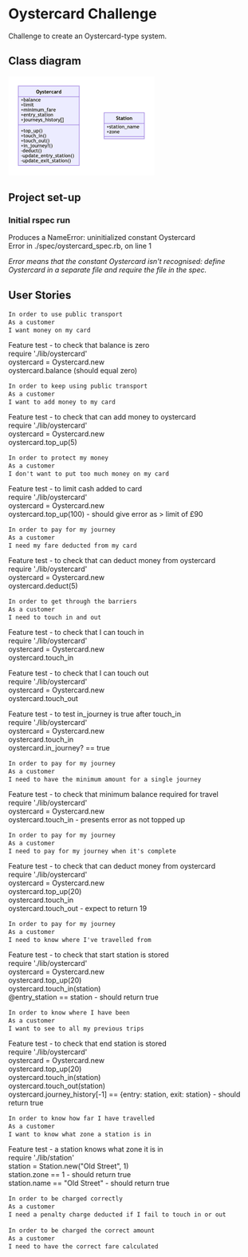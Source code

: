 # Oystercard Challenge

Challenge to create an Oystercard-type system.

## Class diagram

![Class diagram for oystercard challenge](https://github.com/stringiest/oystercard/blob/main/Class%20diagram.png)

## Project set-up

### Initial rspec run
Produces a NameError: uninitialized constant Oystercard  
Error in ./spec/oystercard_spec.rb, on line 1

*Error means that the constant Oystercard isn't recognised: define Oystercard in a separate file and require the file in the spec.*


## User Stories

```
In order to use public transport
As a customer
I want money on my card
```
Feature test - to check that balance is zero  
require './lib/oystercard'  
oystercard = Oystercard.new  
oystercard.balance (should equal zero)

```
In order to keep using public transport
As a customer
I want to add money to my card
```
Feature test - to check that can add money to oystercard  
require './lib/oystercard'  
oystercard = Oystercard.new  
oystercard.top_up(5)

```
In order to protect my money
As a customer
I don't want to put too much money on my card
```
Feature test - to limit cash added to card  
require './lib/oystercard'  
oystercard = Oystercard.new  
oystercard.top_up(100) - should give error as > limit of £90

```
In order to pay for my journey
As a customer
I need my fare deducted from my card
```
Feature test - to check that can deduct money from oystercard  
require './lib/oystercard'  
oystercard = Oystercard.new  
oystercard.deduct(5)

```
In order to get through the barriers
As a customer
I need to touch in and out
```
Feature test - to check that I can touch in  
require './lib/oystercard'  
oystercard = Oystercard.new  
oystercard.touch_in  

Feature test - to check that I can touch out  
require './lib/oystercard'  
oystercard = Oystercard.new  
oystercard.touch_out  

Feature test - to test in_journey is true after touch_in  
require './lib/oystercard'  
oystercard = Oystercard.new  
oystercard.touch_in  
oystercard.in_journey? == true

```
In order to pay for my journey
As a customer
I need to have the minimum amount for a single journey
```
Feature test - to check that minimum balance required for travel  
require './lib/oystercard'  
oystercard = Oystercard.new  
oystercard.touch_in  - presents error as not topped up

```
In order to pay for my journey
As a customer
I need to pay for my journey when it's complete
```
Feature test - to check that can deduct money from oystercard  
require './lib/oystercard'  
oystercard = Oystercard.new  
oystercard.top_up(20)  
oystercard.touch_in  
oystercard.touch_out - expect to return 19

```
In order to pay for my journey
As a customer
I need to know where I've travelled from
```
Feature test - to check that start station is stored  
require './lib/oystercard'  
oystercard = Oystercard.new  
oystercard.top_up(20)  
oystercard.touch_in(station)  
\@entry_station == station - should return true

```
In order to know where I have been
As a customer
I want to see to all my previous trips
```
Feature test - to check that end station is stored  
require './lib/oystercard'  
oystercard = Oystercard.new  
oystercard.top_up(20)  
oystercard.touch_in(station)  
oystercard.touch_out(station)  
oystercard.journey_history[-1] == {entry: station, exit: station} - should return true

```
In order to know how far I have travelled
As a customer
I want to know what zone a station is in
```
Feature test - a station knows what zone it is in  
require './lib/station'  
station = Station.new("Old Street", 1)  
station.zone == 1 - should return true  
station.name == "Old Street" - should return true

```
In order to be charged correctly
As a customer
I need a penalty charge deducted if I fail to touch in or out

In order to be charged the correct amount
As a customer
I need to have the correct fare calculated
```
